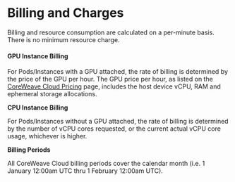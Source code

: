 # Billing and Charges

Billing and resource consumption are calculated on a per-minute basis. There is no minimum resource charge.

#### GPU Instance Billing

For Pods/Instances with a GPU attached, the rate of billing is determined by the price of the GPU per hour. The GPU price per hour, as listed on the [CoreWeave Cloud Pricing](https://coreweave.com/pricing) page, includes the host device vCPU, RAM and ephemeral storage allocations.

**CPU Instance Billing**

For Pods/Instances without a GPU attached, the rate of billing is determined by the number of vCPU cores requested, or the current actual vCPU core usage, whichever is higher.

**Billing Periods**

All CoreWeave Cloud billing periods cover the calendar month \(i.e. 1 January 12:00am UTC thru 1 February 12:00am UTC\).

